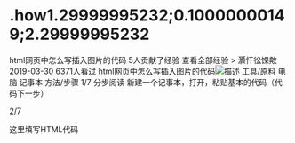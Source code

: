 # .how1.29999995232;0.10000000149;2.29999995232
html网页中怎么写插入图片的代码
5人贡献了经验
查看全部经验 >
灏忓彸馃敟
2019-03-30  6371人看过
html网页中怎么写插入图片的代码<img src="地址" width="长" height="高"  alt="描述" title="描述">
工具/原料
电脑 记事本
方法/步骤
1/7 分步阅读
新建一个记事本，打开，粘贴基本的代码（代码下一步）


2/7
<html>

<head>

<title>这里填写标题</title>

<meta name="keywords" content="这里填写关键词" />

<meta name="description" content="这里填写说明内容" />

<style type="text/css">

<!--CSS样式代码位置-->

</style>

</head>

<body>

这里填写HTML代码

</body>

</html>
